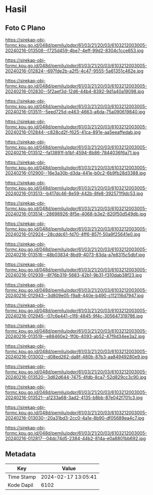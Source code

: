 # Hasil

## Foto C Plano

https://sirekap-obj-formc.kpu.go.id/048d/pemilu/pdpr/61/03/21/20/03/6103212003005-20240216-013508--f725d459-4be7-4eff-99d2-8304c1cce653.jpg

https://sirekap-obj-formc.kpu.go.id/048d/pemilu/pdpr/61/03/21/20/03/6103212003005-20240216-012824--697fde2b-a2f5-4c47-9555-5a61351c462e.jpg

https://sirekap-obj-formc.kpu.go.id/048d/pemilu/pdpr/61/03/21/20/03/6103212003005-20240216-012830--5f2aef3d-12d6-44b4-8392-9d1a40a19098.jpg

https://sirekap-obj-formc.kpu.go.id/048d/pemilu/pdpr/61/03/21/20/03/6103212003005-20240216-013511--5eed725d-e463-4663-a6da-75a090619840.jpg

https://sirekap-obj-formc.kpu.go.id/048d/pemilu/pdpr/61/03/21/20/03/6103212003005-20240216-012844--c828cd2f-f625-41ca-891e-aa5eeaffedab.jpg

https://sirekap-obj-formc.kpu.go.id/048d/pemilu/pdpr/61/03/21/20/03/6103212003005-20240216-013512--fa13891f-b1bf-4594-8b86-7844036f6a71.jpg

https://sirekap-obj-formc.kpu.go.id/048d/pemilu/pdpr/61/03/21/20/03/6103212003005-20240216-012900--16e3a30b-d3da-441e-b0c2-6b9fb28d3388.jpg

https://sirekap-obj-formc.kpu.go.id/048d/pemilu/pdpr/61/03/21/20/03/6103212003005-20240216-013513--b417dc46-8e59-442b-8fe8-392571f9dc53.jpg

https://sirekap-obj-formc.kpu.go.id/048d/pemilu/pdpr/61/03/21/20/03/6103212003005-20240216-013514--28698926-8f5e-4068-b3e2-820f50d549db.jpg

https://sirekap-obj-formc.kpu.go.id/048d/pemilu/pdpr/61/03/21/20/03/6103212003005-20240216-012924--28cddc61-fd70-4ff6-857f-50a9f25641e0.jpg

https://sirekap-obj-formc.kpu.go.id/048d/pemilu/pdpr/61/03/21/20/03/6103212003005-20240216-013516--48b03834-8bd9-4073-83da-a7e8315c5dbf.jpg

https://sirekap-obj-formc.kpu.go.id/048d/pemilu/pdpr/61/03/21/20/03/6103212003005-20240216-012939--8f76b319-5683-42b1-9b31-f310dab38f23.jpg

https://sirekap-obj-formc.kpu.go.id/048d/pemilu/pdpr/61/03/21/20/03/6103212003005-20240216-012943--3d809e05-f9a8-440e-b490-c112116d7947.jpg

https://sirekap-obj-formc.kpu.go.id/048d/pemilu/pdpr/61/03/21/20/03/6103212003005-20240216-012945--07c6e441-c1f8-4845-9f4c-305647319786.jpg

https://sirekap-obj-formc.kpu.go.id/048d/pemilu/pdpr/61/03/21/20/03/6103212003005-20240216-013519--e88460e2-1f0b-4093-ab52-47f9d34ee3a2.jpg

https://sirekap-obj-formc.kpu.go.id/048d/pemilu/pdpr/61/03/21/20/03/6103212003005-20240216-013002--d08ed262-da8f-480b-87b3-aa84949280e9.jpg

https://sirekap-obj-formc.kpu.go.id/048d/pemilu/pdpr/61/03/21/20/03/6103212003005-20240216-013520--3d62d644-7475-4fdb-8ca7-52d829cc3c90.jpg

https://sirekap-obj-formc.kpu.go.id/048d/pemilu/pdpr/61/03/21/20/03/6103212003005-20240216-013521--a1233a68-3ad2-4135-b8bb-87e042f701c3.jpg

https://sirekap-obj-formc.kpu.go.id/048d/pemilu/pdpr/61/03/21/20/03/6103212003005-20240216-013030--20a31bd3-2cc0-4a1e-8b90-df05689ea4c7.jpg

https://sirekap-obj-formc.kpu.go.id/048d/pemilu/pdpr/61/03/21/20/03/6103212003005-20240216-012817--04dc74d5-2384-44b2-814a-e0a8801bb692.jpg


## Metadata

| Key        | Value               |
| ---------- | ------------------- |
| Time Stamp | 2024-02-17 13:05:41 |
| Kode Dapil | 6102                |



